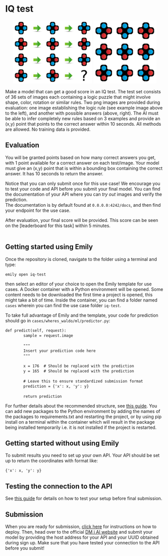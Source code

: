 # IQ test
<p align="center">
  <img src="../images/test18.png" height=200>
  <img src="../images/choices18.png" height=200>
</p>

Make a model that can get a good score in an IQ test. The test set consists of 36 sets of images each containing a logic puzzle that might involve shape, color, rotation or similar rules. Two png images are provided during evaluation: one image establishing the logic rule (see example image above to the left), and another with possible answers (above, right). The AI must be able to infer completely new rules based on 3 examples and provide an (x,y) point that points to the correct answer within 10 seconds. All methods are allowed.  No training data is provided.


## Evaluation
You will be granted points based on how many correct answers you get, with 1 point available for a correct answer on each test/image. Your model must give an (x,y) point that is within a bounding box containing the correct answer. It has 10 seconds to return the answer.

Notice that you can only submit once for this use case! We encourage you to test your code and API before you submit your final model. You can find the documentation of your API where you can _try out_ images and verify the prediction. <br>
The documentation is by default found at `0.0.0.0:4242/docs`, and then find your endpoint for the use case. <br>

After evaluation, your final score will be provided. This score can be seen on the [leaderboard for this task] within 5 minutes.
<br> <br>

## Getting started using Emily
Once the repository is cloned, navigate to the folder using a terminal and type:
```
emily open iq-test
```
then select an editor of your choice to open the Emily template for use cases. A Docker container with a Python environment will be opened. Some content needs to be downloaded the first time a project is opened, this might take a bit of time. Inside the container, you can find a folder named `cases` wherein you can find the use case folder `iq-test`.

To take full advantage of Emily and the template, your code for prediction should go in `cases/wheres_waldo/ml/predictor.py`:
```
def predict(self, request):
        sample = request.image

        """
        Insert your prediction code here
        """

        x = 176  # Should be replaced with the prediction
        y = 165  # Should be replaced with the prediction

        # Leave this to ensure standardized submission format
        prediction = {'x': x, 'y': y}

        return prediction
```
For further details about the recommended structure, see <a href="https://dmiai.dk/guide/">this guide</a>.
You can add new packages to the Python environment by adding the names of the packages to requirements.txt and restarting the project, or by using pip install on a terminal within the container which will result in the package being installed temporarily i.e. it is not installed if the project is restarted.

## Getting started without using Emily
To submit results you need to set up your own API. Your API should be set up to return the coordinates with format like:
```
{'x': x, 'y': y}
```

## Testing the connection to the API
See <a href="https://dmiai.dk/guide/">this guide</a> for details on how to test your setup before final submission.

## Submission
When you are ready for submission, <a href="https://dmiai.dk/guide/deploy">click here</a> for instructions on how to deploy. Then, head over to the official <a href="https://dmiai.dk/">DM i AI website</a> and submit your model by providing the host address for your API and your UUID obtained during sign up. Make sure that you have tested your connection to the API before you submit!

